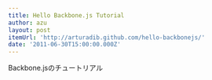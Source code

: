 ```yaml
---
title: Hello Backbone.js Tutorial
author: azu
layout: post
itemUrl: 'http://arturadib.github.com/hello-backbonejs/'
date: '2011-06-30T15:00:00.000Z'
---
```

Backbone.jsのチュートリアル
